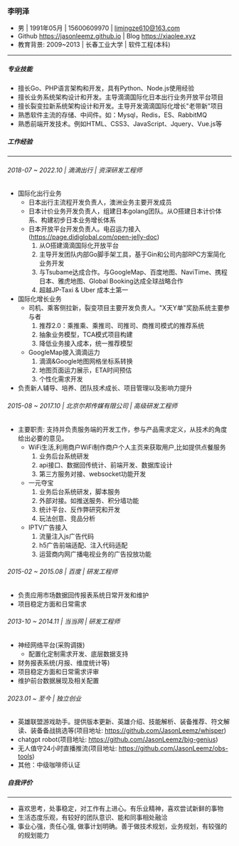 ### 李明泽

- 男 | 1991年05月 | 15600609970 | limingze610@163.com
- Github https://jasonleemz.github.io | Blog https://xiaolee.xyz
- 教育背景: 2009~2013 | 长春工业大学 | 软件工程(本科)
------

##### 专业技能

- 擅长Go、PHP语言架构和开发，具有Python、Node.js使用经验
- 擅⻓业务系统架构设计和开发。主导滴滴国际化日本出行业务开放平台项目
- 擅⻓裂变拉新系统架构设计和开发。主导开发滴滴国际化增⻓"老带新"项目
- 熟悉软件主流的存储、中间件。如：Mysql，Redis，ES、RabbitMQ
- 熟悉前端开发技术。例如HTML、CSS3、JavaScript、Jquery、Vue.js等

##### 工作经验
------

###### 2018-07 ~ 2022.10 | 滴滴出行 | 资深研发工程师

- 国际化出行业务
  - 日本出行主流程开发负责人，澳洲业务主要开发成员
  - 日本计价业务开发负责人，组建日本golang团队。从O搭建日本计价体系、构建初步日本业务增长体系
  - 日本开放平台开发负责人。电召运力接入(https://page.didiglobal.com/open-jelly-doc)
    1. 从O搭建滴滴国际化开放平台
    2. 主导开发团队内部Go脚手架工具，基于Gin和公司内部RPC方案简化业务开发
    3. 与Tsubame达成合作。与GoogleMap、百度地图、NaviTime、携程日本、雅虎地图、Global Booking达成全球战略合作
    4. 超越JP-Taxi & Uber 成本土第一
- 国际化增长业务
  - 司机、乘客侧拉新，裂变项目主要开发负责人。"X天Y单"奖励系统主要参与者
    1. 推荐2.0：乘推乘、乘推司、司推司、商推司模式的推荐系统
    2. 抽象业务模型，TCA模式项目构建
    3. 降低业务接入成本，统一推荐模型
  - GoogleMap接入滴滴运力
    1. 滴滴&Google地图网格坐标系转换
    2. 地图页面运力展示，ETA时间预估
    3. 个性化需求开发
- 负责新人辅导、培养、团队技术成长、项目管理以及影响力提升

###### 2015-08 ~ 2017.10 | 北京尔邦传媒有限公司 | 高级研发工程师
- 主要职责: 支持并负责服务端的开发工作，参与产品需求定义，从技术的角度给出必要的意见。
  - WiFi生活,利用商户WiFi制作商户个人主页来获取用户,比如提供点餐服务
    1. 业务后台系统研发
    2. api接口、数据回传统计、前端开发、数据库设计
    3. 第三方服务对接、websocket功能开发
  - 一元夺宝
    1. 业务后台系统研发，脚本服务
    2. 外部对接。如推送服务、积分墙功能
    3. 统计平台、反作弊研究和开发
    4. 玩法创意、竞品分析
  - IPTV广告接入
    1. 流量注入js广告代码
    2. h5广告前端适配、注入代码适配
    3. 运营商内网广播电视业务的广告投放功能

###### 2015-02 ~ 2015.08 | 百度 | 研发工程师
- 负责应用市场数据回传报表系统日常开发和维护
- 项目稳定方面和日常需求

###### 2013-10 ~ 2014.11 | 当当网 | 研发工程师
- 神经网络平台(采购调拨)
  - 配置化定制需求开发、底层数据支持
- 财务报表系统(月报、维度统计等)
- 项目稳定方面和日常需求评审
- 维护前台数据展现及相关配置

###### 2023.01 ~ 至今 | 独立创业
- 英雄联盟游戏助手。提供版本更新、英雄介绍、技能解析、装备推荐、符文解读、装备备战挑选等(项目地址: https://github.com/JasonLeemz/whisper)
- chatgpt robot(项目地址: https://github.com/JasonLeemz/big-genius)
- 无人值守24小时直播推流(项目地址: https://github.com/JasonLeemz/obs-tools)
- 其他：中级咖啡师认证

##### 自我评价
------

- 喜欢思考，处事稳定，对工作有上进心。有乐业精神，喜欢尝试新鲜的事物
- 生活态度乐观，有较好的团队意识、能和同事相处融洽
- 事业心强，责任心强, 做事计划明确。善于做技术规划，业务规划，有较强的的规划能力
